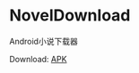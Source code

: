 # NovelDownload
Android小说下载器

Download:
<a href="/Potato-DiGua/NovelDownload/raw/master/app/release/NovelDownload_V-0.1.apk">APK</a>
